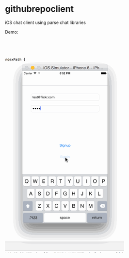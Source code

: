 # githubrepoclient
iOS chat client using parse chat libraries

Demo:

![Video Walkthrough](chatclient.gif)

